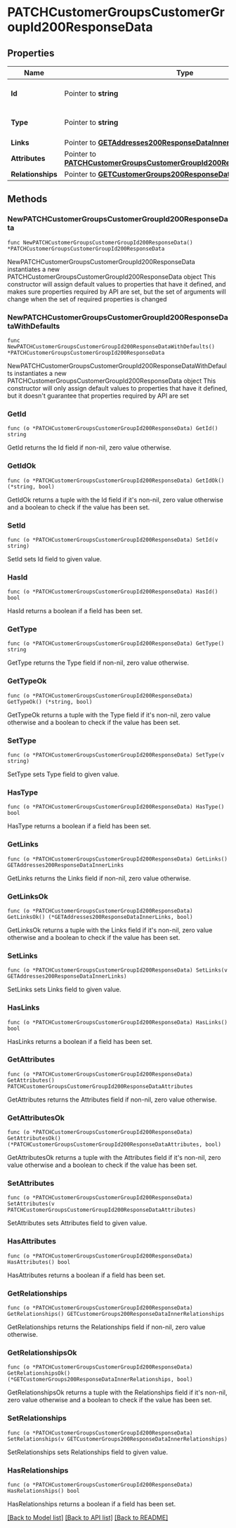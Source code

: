 # PATCHCustomerGroupsCustomerGroupId200ResponseData

## Properties

Name | Type | Description | Notes
------------ | ------------- | ------------- | -------------
**Id** | Pointer to **string** | The resource&#39;s id | [optional] 
**Type** | Pointer to **string** | The resource&#39;s type | [optional] 
**Links** | Pointer to [**GETAddresses200ResponseDataInnerLinks**](GETAddresses200ResponseDataInnerLinks.md) |  | [optional] 
**Attributes** | Pointer to [**PATCHCustomerGroupsCustomerGroupId200ResponseDataAttributes**](PATCHCustomerGroupsCustomerGroupId200ResponseDataAttributes.md) |  | [optional] 
**Relationships** | Pointer to [**GETCustomerGroups200ResponseDataInnerRelationships**](GETCustomerGroups200ResponseDataInnerRelationships.md) |  | [optional] 

## Methods

### NewPATCHCustomerGroupsCustomerGroupId200ResponseData

`func NewPATCHCustomerGroupsCustomerGroupId200ResponseData() *PATCHCustomerGroupsCustomerGroupId200ResponseData`

NewPATCHCustomerGroupsCustomerGroupId200ResponseData instantiates a new PATCHCustomerGroupsCustomerGroupId200ResponseData object
This constructor will assign default values to properties that have it defined,
and makes sure properties required by API are set, but the set of arguments
will change when the set of required properties is changed

### NewPATCHCustomerGroupsCustomerGroupId200ResponseDataWithDefaults

`func NewPATCHCustomerGroupsCustomerGroupId200ResponseDataWithDefaults() *PATCHCustomerGroupsCustomerGroupId200ResponseData`

NewPATCHCustomerGroupsCustomerGroupId200ResponseDataWithDefaults instantiates a new PATCHCustomerGroupsCustomerGroupId200ResponseData object
This constructor will only assign default values to properties that have it defined,
but it doesn't guarantee that properties required by API are set

### GetId

`func (o *PATCHCustomerGroupsCustomerGroupId200ResponseData) GetId() string`

GetId returns the Id field if non-nil, zero value otherwise.

### GetIdOk

`func (o *PATCHCustomerGroupsCustomerGroupId200ResponseData) GetIdOk() (*string, bool)`

GetIdOk returns a tuple with the Id field if it's non-nil, zero value otherwise
and a boolean to check if the value has been set.

### SetId

`func (o *PATCHCustomerGroupsCustomerGroupId200ResponseData) SetId(v string)`

SetId sets Id field to given value.

### HasId

`func (o *PATCHCustomerGroupsCustomerGroupId200ResponseData) HasId() bool`

HasId returns a boolean if a field has been set.

### GetType

`func (o *PATCHCustomerGroupsCustomerGroupId200ResponseData) GetType() string`

GetType returns the Type field if non-nil, zero value otherwise.

### GetTypeOk

`func (o *PATCHCustomerGroupsCustomerGroupId200ResponseData) GetTypeOk() (*string, bool)`

GetTypeOk returns a tuple with the Type field if it's non-nil, zero value otherwise
and a boolean to check if the value has been set.

### SetType

`func (o *PATCHCustomerGroupsCustomerGroupId200ResponseData) SetType(v string)`

SetType sets Type field to given value.

### HasType

`func (o *PATCHCustomerGroupsCustomerGroupId200ResponseData) HasType() bool`

HasType returns a boolean if a field has been set.

### GetLinks

`func (o *PATCHCustomerGroupsCustomerGroupId200ResponseData) GetLinks() GETAddresses200ResponseDataInnerLinks`

GetLinks returns the Links field if non-nil, zero value otherwise.

### GetLinksOk

`func (o *PATCHCustomerGroupsCustomerGroupId200ResponseData) GetLinksOk() (*GETAddresses200ResponseDataInnerLinks, bool)`

GetLinksOk returns a tuple with the Links field if it's non-nil, zero value otherwise
and a boolean to check if the value has been set.

### SetLinks

`func (o *PATCHCustomerGroupsCustomerGroupId200ResponseData) SetLinks(v GETAddresses200ResponseDataInnerLinks)`

SetLinks sets Links field to given value.

### HasLinks

`func (o *PATCHCustomerGroupsCustomerGroupId200ResponseData) HasLinks() bool`

HasLinks returns a boolean if a field has been set.

### GetAttributes

`func (o *PATCHCustomerGroupsCustomerGroupId200ResponseData) GetAttributes() PATCHCustomerGroupsCustomerGroupId200ResponseDataAttributes`

GetAttributes returns the Attributes field if non-nil, zero value otherwise.

### GetAttributesOk

`func (o *PATCHCustomerGroupsCustomerGroupId200ResponseData) GetAttributesOk() (*PATCHCustomerGroupsCustomerGroupId200ResponseDataAttributes, bool)`

GetAttributesOk returns a tuple with the Attributes field if it's non-nil, zero value otherwise
and a boolean to check if the value has been set.

### SetAttributes

`func (o *PATCHCustomerGroupsCustomerGroupId200ResponseData) SetAttributes(v PATCHCustomerGroupsCustomerGroupId200ResponseDataAttributes)`

SetAttributes sets Attributes field to given value.

### HasAttributes

`func (o *PATCHCustomerGroupsCustomerGroupId200ResponseData) HasAttributes() bool`

HasAttributes returns a boolean if a field has been set.

### GetRelationships

`func (o *PATCHCustomerGroupsCustomerGroupId200ResponseData) GetRelationships() GETCustomerGroups200ResponseDataInnerRelationships`

GetRelationships returns the Relationships field if non-nil, zero value otherwise.

### GetRelationshipsOk

`func (o *PATCHCustomerGroupsCustomerGroupId200ResponseData) GetRelationshipsOk() (*GETCustomerGroups200ResponseDataInnerRelationships, bool)`

GetRelationshipsOk returns a tuple with the Relationships field if it's non-nil, zero value otherwise
and a boolean to check if the value has been set.

### SetRelationships

`func (o *PATCHCustomerGroupsCustomerGroupId200ResponseData) SetRelationships(v GETCustomerGroups200ResponseDataInnerRelationships)`

SetRelationships sets Relationships field to given value.

### HasRelationships

`func (o *PATCHCustomerGroupsCustomerGroupId200ResponseData) HasRelationships() bool`

HasRelationships returns a boolean if a field has been set.


[[Back to Model list]](../README.md#documentation-for-models) [[Back to API list]](../README.md#documentation-for-api-endpoints) [[Back to README]](../README.md)


